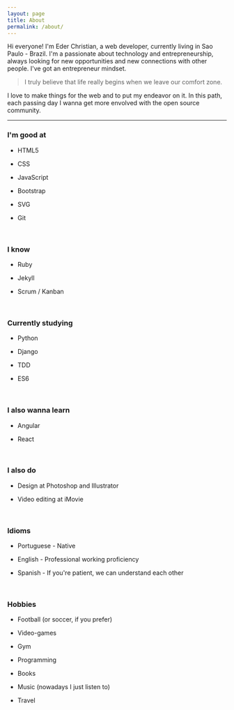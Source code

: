 ```yaml
---
layout: page
title: About
permalink: /about/
---
```


Hi everyone! I'm Eder Christian, a web developer, currently living in Sao Paulo - Brazil. I'm a passionate about technology and entrepreneurship, always looking for new opportunities and new connections with other people. I've got an entrepreneur mindset.


> I truly believe that life really begins when we leave our comfort zone.


I love to make things for the web and to put my endeavor on it. In this path, each passing day I wanna get more envolved with the open source community.

---

### I'm good at

* HTML5

* CSS

* JavaScript

* Bootstrap

* SVG

* Git

&nbsp;

### I know

* Ruby

* Jekyll

* Scrum / Kanban

&nbsp;

### Currently studying

* Python

* Django

* TDD

* ES6

&nbsp;

### I also wanna learn

* Angular

* React

&nbsp;

### I also do

* Design at Photoshop and Illustrator

* Video editing at iMovie

&nbsp;

### Idioms

* Portuguese - Native

* English - Professional working proficiency

* Spanish - If you're patient, we can understand each other

&nbsp;

### Hobbies

* Football (or soccer, if you prefer)

* Video-games

* Gym

* Programming

* Books

* Music (nowadays I just listen to)

* Travel
